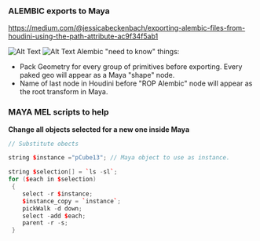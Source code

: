 
### ALEMBIC exports to Maya

https://medium.com/@jessicabeckenbach/exporting-alembic-files-from-houdini-using-the-path-attribute-ac9f34f5ab1

![Alt Text](https://i.pinimg.com/originals/bc/f9/2c/bcf92cbfaa5610387a6a9dd92f37de9b.gif)
![Alt Text](https://3.bp.blogspot.com/-dOwQHkdXIm8/W0wmWYkkW2I/AAAAAAABsHg/_Oh6UYu6vVAgb_a-91eFa5XKOUO7oBBpwCLcBGAs/s1600/Houdini%2BEngine%2Bfor%2BAutodesk%2BMaya%2Band%2B3ds%2BMax.png)
Alembic "need to know" things:   
- Pack Geometry for every group of primitives before exporting. Every paked geo will appear as a Maya "shape" node.   
- Name of last node in Houdini before "ROP Alembic" node will appear as the root transform in Maya.

### MAYA MEL scripts to help   

**Change all objects selected for a new one inside Maya**   
   
```C++
// Substitute obects 

string $instance ="pCube13"; // Maya object to use as instance.

string $selection[] = `ls -sl`;
for ($each in $selection)
 {
    select -r $instance;
    $instance_copy = `instance`;
    pickWalk -d down;
    select -add $each;
    parent -r -s;
 }
```
